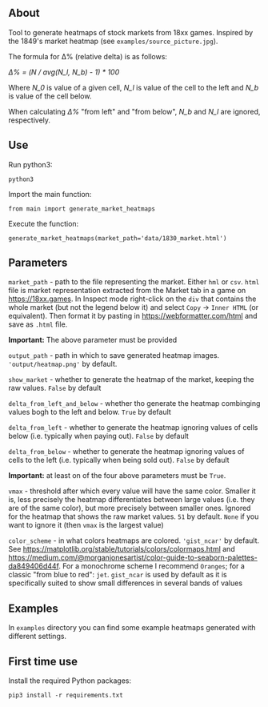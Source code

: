 ## About

Tool to generate heatmaps of stock markets from 18xx games.
Inspired by the 1849's market heatmap (see `examples/source_picture.jpg`).

The formula for Δ% (relative delta) is as follows:

_Δ% = (N / avg(N_l, N_b) - 1) * 100_

Where _N_0_ is value of a given cell, _N_l_ is value of the cell to the left and _N_b_ is value of the cell below.

When calculating _Δ%_ "from left" and "from below", _N_b_ and _N_l_ are ignored, respectively.

## Use

Run python3:

`python3`

Import the main function:

`from main import generate_market_heatmaps`

Execute the function:

`generate_market_heatmaps(market_path='data/1830_market.html')`

## Parameters

`market_path` - path to the file representing the market. Either `hml` or `csv`.
`html` file is market representation extracted from the Market tab in a game on https://18xx.games.
In Inspect mode right-click on the `div` that contains the whole market (but not the legend below it)
and select `Copy` -> `Inner HTML` (or equivalent).
Then format it by pasting in https://webformatter.com/html and save as `.html` file.

**Important:** The above parameter must be provided

`output_path` - path in which to save generated heatmap images. `'output/heatmap.png'` by default.

`show_market` - whether to generate the heatmap of the market, keeping the raw values.
`False` by default

`delta_from_left_and_below` - whether tho generate the heatmap combinging values bogh to the left and below.
`True` by default

`delta_from_left` - whether to generate the heatmap ignoring values of cells below
(i.e. typically when paying out).
`False` by default

`delta_from_below` - whether to generate the heatmap ignoring values of cells to the left
(i.e. typically when being sold out).
`False` by default

**Important:** at least on of the four above parameters must be `True`.

`vmax` - threshold after which every value will have the same color.
Smaller it is, less precisely the heatmap differentiates between large values (i.e. they are of the same color),
but more precisely between smaller ones. Ignored for the heatmap that shows the raw market values.
`51` by default. `None` if you want to ignore it (then `vmax` is the largest value)

`color_scheme` - in what colors heatmaps are colored. `'gist_ncar'` by default.
See https://matplotlib.org/stable/tutorials/colors/colormaps.html and https://medium.com/@morganjonesartist/color-guide-to-seaborn-palettes-da849406d44f.
For a monochrome scheme I recommend `Oranges`; for a classic "from blue to red": `jet`.
`gist_ncar` is used by default as it is specifically suited to show small differences in several bands of values

## Examples

In `examples` directory you can find some example heatmaps generated with different settings.

## First time use

Install the required Python packages:

`pip3 install -r requirements.txt`